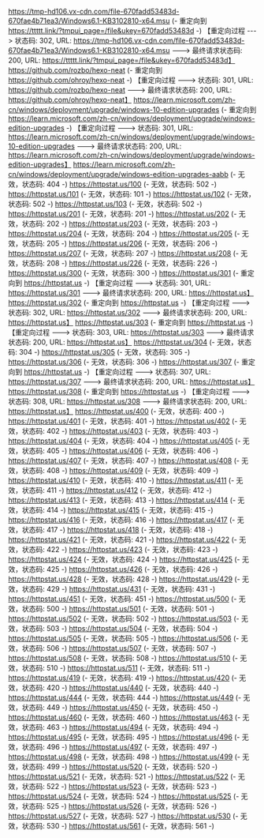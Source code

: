https://tmp-hd106.vx-cdn.com/file-670fadd53483d-670fae4b71ea3/Windows6.1-KB3102810-x64.msu (- 重定向到 https://ttttt.link/?tmpui_page=/file&ukey=670fadd53483d -)
【重定向过程 ---> 状态码: 302, URL: https://tmp-hd106.vx-cdn.com/file-670fadd53483d-670fae4b71ea3/Windows6.1-KB3102810-x64.msu ---> 最终请求状态码: 200, URL: https://ttttt.link/?tmpui_page=/file&ukey=670fadd53483d】
https://github.com/rozbo/hexo-neat (- 重定向到 https://github.com/ohroy/hexo-neat -)
【重定向过程 ---> 状态码: 301, URL: https://github.com/rozbo/hexo-neat ---> 最终请求状态码: 200, URL: https://github.com/ohroy/hexo-neat】
https://learn.microsoft.com/zh-cn/windows/deployment/upgrade/windows-10-edition-upgrades (- 重定向到 https://learn.microsoft.com/zh-cn/windows/deployment/upgrade/windows-edition-upgrades -)
【重定向过程 ---> 状态码: 301, URL: https://learn.microsoft.com/zh-cn/windows/deployment/upgrade/windows-10-edition-upgrades ---> 最终请求状态码: 200, URL: https://learn.microsoft.com/zh-cn/windows/deployment/upgrade/windows-edition-upgrades】
https://learn.microsoft.com/zh-cn/windows/deployment/upgrade/windows-edition-upgrades-aabb (- 无效，状态码: 404 -)
https://httpstat.us/100 (- 无效，状态码: 502 -)
https://httpstat.us/101 (- 无效，状态码: 101 -)
https://httpstat.us/102 (- 无效，状态码: 502 -)
https://httpstat.us/103 (- 无效，状态码: 502 -)
https://httpstat.us/201 (- 无效，状态码: 201 -)
https://httpstat.us/202 (- 无效，状态码: 202 -)
https://httpstat.us/203 (- 无效，状态码: 203 -)
https://httpstat.us/204 (- 无效，状态码: 204 -)
https://httpstat.us/205 (- 无效，状态码: 205 -)
https://httpstat.us/206 (- 无效，状态码: 206 -)
https://httpstat.us/207 (- 无效，状态码: 207 -)
https://httpstat.us/208 (- 无效，状态码: 208 -)
https://httpstat.us/226 (- 无效，状态码: 226 -)
https://httpstat.us/300 (- 无效，状态码: 300 -)
https://httpstat.us/301 (- 重定向到 https://httpstat.us -)
【重定向过程 ---> 状态码: 301, URL: https://httpstat.us/301 ---> 最终请求状态码: 200, URL: https://httpstat.us】
https://httpstat.us/302 (- 重定向到 https://httpstat.us -)
【重定向过程 ---> 状态码: 302, URL: https://httpstat.us/302 ---> 最终请求状态码: 200, URL: https://httpstat.us】
https://httpstat.us/303 (- 重定向到 https://httpstat.us -)
【重定向过程 ---> 状态码: 303, URL: https://httpstat.us/303 ---> 最终请求状态码: 200, URL: https://httpstat.us】
https://httpstat.us/304 (- 无效，状态码: 304 -)
https://httpstat.us/305 (- 无效，状态码: 305 -)
https://httpstat.us/306 (- 无效，状态码: 306 -)
https://httpstat.us/307 (- 重定向到 https://httpstat.us -)
【重定向过程 ---> 状态码: 307, URL: https://httpstat.us/307 ---> 最终请求状态码: 200, URL: https://httpstat.us】
https://httpstat.us/308 (- 重定向到 https://httpstat.us -)
【重定向过程 ---> 状态码: 308, URL: https://httpstat.us/308 ---> 最终请求状态码: 200, URL: https://httpstat.us】
https://httpstat.us/400 (- 无效，状态码: 400 -)
https://httpstat.us/401 (- 无效，状态码: 401 -)
https://httpstat.us/402 (- 无效，状态码: 402 -)
https://httpstat.us/403 (- 无效，状态码: 403 -)
https://httpstat.us/404 (- 无效，状态码: 404 -)
https://httpstat.us/405 (- 无效，状态码: 405 -)
https://httpstat.us/406 (- 无效，状态码: 406 -)
https://httpstat.us/407 (- 无效，状态码: 407 -)
https://httpstat.us/408 (- 无效，状态码: 408 -)
https://httpstat.us/409 (- 无效，状态码: 409 -)
https://httpstat.us/410 (- 无效，状态码: 410 -)
https://httpstat.us/411 (- 无效，状态码: 411 -)
https://httpstat.us/412 (- 无效，状态码: 412 -)
https://httpstat.us/413 (- 无效，状态码: 413 -)
https://httpstat.us/414 (- 无效，状态码: 414 -)
https://httpstat.us/415 (- 无效，状态码: 415 -)
https://httpstat.us/416 (- 无效，状态码: 416 -)
https://httpstat.us/417 (- 无效，状态码: 417 -)
https://httpstat.us/418 (- 无效，状态码: 418 -)
https://httpstat.us/421 (- 无效，状态码: 421 -)
https://httpstat.us/422 (- 无效，状态码: 422 -)
https://httpstat.us/423 (- 无效，状态码: 423 -)
https://httpstat.us/424 (- 无效，状态码: 424 -)
https://httpstat.us/425 (- 无效，状态码: 425 -)
https://httpstat.us/426 (- 无效，状态码: 426 -)
https://httpstat.us/428 (- 无效，状态码: 428 -)
https://httpstat.us/429 (- 无效，状态码: 429 -)
https://httpstat.us/431 (- 无效，状态码: 431 -)
https://httpstat.us/451 (- 无效，状态码: 451 -)
https://httpstat.us/500 (- 无效，状态码: 500 -)
https://httpstat.us/501 (- 无效，状态码: 501 -)
https://httpstat.us/502 (- 无效，状态码: 502 -)
https://httpstat.us/503 (- 无效，状态码: 503 -)
https://httpstat.us/504 (- 无效，状态码: 504 -)
https://httpstat.us/505 (- 无效，状态码: 505 -)
https://httpstat.us/506 (- 无效，状态码: 506 -)
https://httpstat.us/507 (- 无效，状态码: 507 -)
https://httpstat.us/508 (- 无效，状态码: 508 -)
https://httpstat.us/510 (- 无效，状态码: 510 -)
https://httpstat.us/511 (- 无效，状态码: 511 -)
https://httpstat.us/419 (- 无效，状态码: 419 -)
https://httpstat.us/420 (- 无效，状态码: 420 -)
https://httpstat.us/440 (- 无效，状态码: 440 -)
https://httpstat.us/444 (- 无效，状态码: 444 -)
https://httpstat.us/449 (- 无效，状态码: 449 -)
https://httpstat.us/450 (- 无效，状态码: 450 -)
https://httpstat.us/460 (- 无效，状态码: 460 -)
https://httpstat.us/463 (- 无效，状态码: 463 -)
https://httpstat.us/494 (- 无效，状态码: 494 -)
https://httpstat.us/495 (- 无效，状态码: 495 -)
https://httpstat.us/496 (- 无效，状态码: 496 -)
https://httpstat.us/497 (- 无效，状态码: 497 -)
https://httpstat.us/498 (- 无效，状态码: 498 -)
https://httpstat.us/499 (- 无效，状态码: 499 -)
https://httpstat.us/520 (- 无效，状态码: 520 -)
https://httpstat.us/521 (- 无效，状态码: 521 -)
https://httpstat.us/522 (- 无效，状态码: 522 -)
https://httpstat.us/523 (- 无效，状态码: 523 -)
https://httpstat.us/524 (- 无效，状态码: 524 -)
https://httpstat.us/525 (- 无效，状态码: 525 -)
https://httpstat.us/526 (- 无效，状态码: 526 -)
https://httpstat.us/527 (- 无效，状态码: 527 -)
https://httpstat.us/530 (- 无效，状态码: 530 -)
https://httpstat.us/561 (- 无效，状态码: 561 -)
